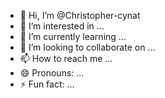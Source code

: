 - 👋 Hi, I’m @Christopher-cynat
- 👀 I’m interested in ...
- 🌱 I’m currently learning ...
- 💞️ I’m looking to collaborate on ...
- 📫 How to reach me ...
- 😄 Pronouns: ...
- ⚡ Fun fact: ...

<!---
Christopher-cynat/Christopher-cynat is a ✨ special ✨ repository because its `README.md` (this file) appears on your GitHub profile.
You can click the Preview link to take a look at your changes.
--->
